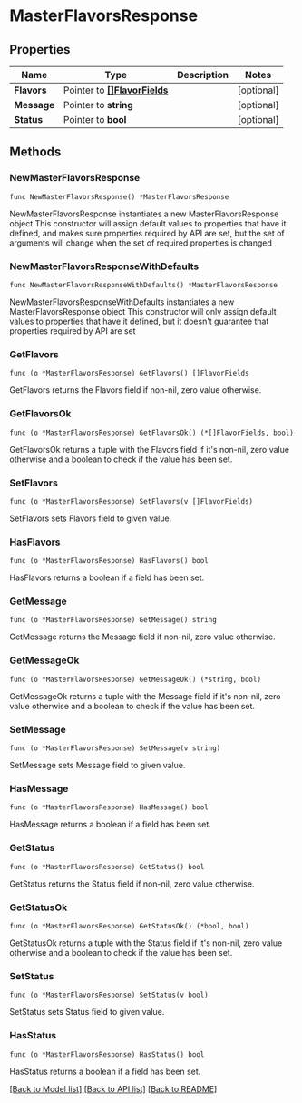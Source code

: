 # MasterFlavorsResponse

## Properties

Name | Type | Description | Notes
------------ | ------------- | ------------- | -------------
**Flavors** | Pointer to [**[]FlavorFields**](FlavorFields.md) |  | [optional] 
**Message** | Pointer to **string** |  | [optional] 
**Status** | Pointer to **bool** |  | [optional] 

## Methods

### NewMasterFlavorsResponse

`func NewMasterFlavorsResponse() *MasterFlavorsResponse`

NewMasterFlavorsResponse instantiates a new MasterFlavorsResponse object
This constructor will assign default values to properties that have it defined,
and makes sure properties required by API are set, but the set of arguments
will change when the set of required properties is changed

### NewMasterFlavorsResponseWithDefaults

`func NewMasterFlavorsResponseWithDefaults() *MasterFlavorsResponse`

NewMasterFlavorsResponseWithDefaults instantiates a new MasterFlavorsResponse object
This constructor will only assign default values to properties that have it defined,
but it doesn't guarantee that properties required by API are set

### GetFlavors

`func (o *MasterFlavorsResponse) GetFlavors() []FlavorFields`

GetFlavors returns the Flavors field if non-nil, zero value otherwise.

### GetFlavorsOk

`func (o *MasterFlavorsResponse) GetFlavorsOk() (*[]FlavorFields, bool)`

GetFlavorsOk returns a tuple with the Flavors field if it's non-nil, zero value otherwise
and a boolean to check if the value has been set.

### SetFlavors

`func (o *MasterFlavorsResponse) SetFlavors(v []FlavorFields)`

SetFlavors sets Flavors field to given value.

### HasFlavors

`func (o *MasterFlavorsResponse) HasFlavors() bool`

HasFlavors returns a boolean if a field has been set.

### GetMessage

`func (o *MasterFlavorsResponse) GetMessage() string`

GetMessage returns the Message field if non-nil, zero value otherwise.

### GetMessageOk

`func (o *MasterFlavorsResponse) GetMessageOk() (*string, bool)`

GetMessageOk returns a tuple with the Message field if it's non-nil, zero value otherwise
and a boolean to check if the value has been set.

### SetMessage

`func (o *MasterFlavorsResponse) SetMessage(v string)`

SetMessage sets Message field to given value.

### HasMessage

`func (o *MasterFlavorsResponse) HasMessage() bool`

HasMessage returns a boolean if a field has been set.

### GetStatus

`func (o *MasterFlavorsResponse) GetStatus() bool`

GetStatus returns the Status field if non-nil, zero value otherwise.

### GetStatusOk

`func (o *MasterFlavorsResponse) GetStatusOk() (*bool, bool)`

GetStatusOk returns a tuple with the Status field if it's non-nil, zero value otherwise
and a boolean to check if the value has been set.

### SetStatus

`func (o *MasterFlavorsResponse) SetStatus(v bool)`

SetStatus sets Status field to given value.

### HasStatus

`func (o *MasterFlavorsResponse) HasStatus() bool`

HasStatus returns a boolean if a field has been set.


[[Back to Model list]](../README.md#documentation-for-models) [[Back to API list]](../README.md#documentation-for-api-endpoints) [[Back to README]](../README.md)


